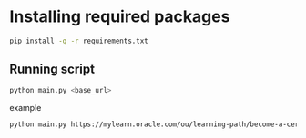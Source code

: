 
# Installing required packages

```bash
pip install -q -r requirements.txt
```

## Running script

```bash
python main.py <base_url>
```

example

```bash
python main.py https://mylearn.oracle.com/ou/learning-path/become-a-certified-order-management-order-to-cash-implementer/97141
```
